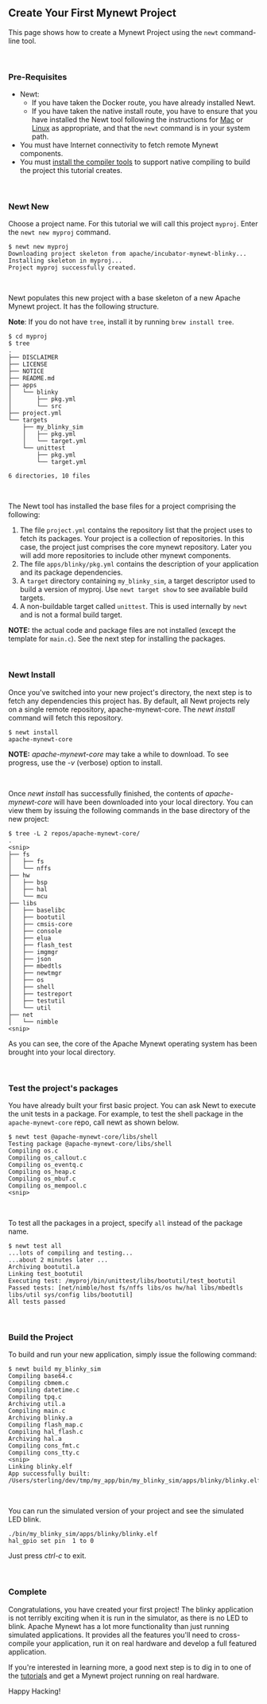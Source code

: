 ## Create Your First Mynewt Project

This page shows how to create a Mynewt Project using the `newt` command-line tool.

<br>

### Pre-Requisites

* Newt:
    * If you have taken the Docker route, you have already installed Newt.
    * If you have taken the native install route, you have to ensure that you have installed the Newt tool following the instructions for [Mac](../../newt/install/newt_mac.md) or [Linux](../../newt/install/newt_linux.md) as appropriate, and that the `newt` command is in your system path. 
* You must have Internet connectivity to fetch remote Mynewt components.
* You must [install the compiler tools](native_tools.md) to 
support native compiling to build the project this tutorial creates.  

<br>

### Newt New

Choose a project name. For this tutorial we will call this project `myproj`.
Enter the `newt new myproj` command. 

``` no-highlight
$ newt new myproj
Downloading project skeleton from apache/incubator-mynewt-blinky...
Installing skeleton in myproj...
Project myproj successfully created.
```

<br>

Newt populates this new project with a base skeleton of a new Apache Mynewt 
project.  It has the following structure. 

**Note**: If you do not have `tree`, install it by running `brew install tree`.

```no-highlight 
$ cd myproj
$ tree 
.
├── DISCLAIMER
├── LICENSE
├── NOTICE
├── README.md
├── apps
│   └── blinky
│       ├── pkg.yml
│       └── src
├── project.yml
└── targets
    ├── my_blinky_sim
    │   ├── pkg.yml
    │   └── target.yml
    └── unittest
        ├── pkg.yml
        └── target.yml

6 directories, 10 files
```

<br>


The Newt tool has installed the base files for a project comprising the following:

1. The file `project.yml` contains the repository list that the project uses to fetch
its packages. Your project is a collection of repositories.  In this case, the project just
comprises the core mynewt repository.  Later you will add more repositories
to include other mynewt components.
2. The file `apps/blinky/pkg.yml` contains the description of your application
and its package dependencies.
3. A `target` directory containing `my_blinky_sim`, a target descriptor used to
build a version of myproj.  Use `newt target show` to see available build 
targets.
4. A non-buildable target called `unittest`.  This is used internally by `newt` and is not a formal build target.

**NOTE:** the actual code and package files are not installed 
(except the template for `main.c`).  See the next step for installing the packages.

<br>

### Newt Install

Once you've switched into your new project's directory, the next step is to fetch
any dependencies this project has.  By default, all Newt projects rely on a
single remote repository, apache-mynewt-core.  The _newt install_ command will
fetch this repository.

```no-highlight
$ newt install
apache-mynewt-core
```

**NOTE:** _apache-mynewt-core_ may take a while to download.  To see progress,
use the _-v_ (verbose) option to install. 

<br>

Once _newt install_ has successfully finished, the contents of _apache-mynewt-core_ will have been downloaded into your local directory.  You can view them by issuing the following commands in the base directory of the new project:

```no-highlight
$ tree -L 2 repos/apache-mynewt-core/
.
<snip>
├── fs
│   ├── fs
│   └── nffs
├── hw
│   ├── bsp
│   ├── hal
│   └── mcu
├── libs
│   ├── baselibc
│   ├── bootutil
│   ├── cmsis-core
│   ├── console
│   ├── elua
│   ├── flash_test
│   ├── imgmgr
│   ├── json
│   ├── mbedtls
│   ├── newtmgr
│   ├── os
│   ├── shell
│   ├── testreport
│   ├── testutil
│   └── util
├── net
│   └── nimble
<snip>
```

As you can see, the core of the Apache Mynewt operating system has been brought 
into your local directory. 

<br>

### Test the project's packages

You have already built your first basic project. You can ask Newt to execute the unit tests in a package. For example, to test the shell package in the `apache-mynewt-core` repo, call newt as shown below.

```
$ newt test @apache-mynewt-core/libs/shell
Testing package @apache-mynewt-core/libs/shell
Compiling os.c
Compiling os_callout.c
Compiling os_eventq.c
Compiling os_heap.c
Compiling os_mbuf.c
Compiling os_mempool.c
<snip>
```

<br>

To test all the packages in a project, specify `all` instead of the package name.

```no-highlight
$ newt test all
...lots of compiling and testing...
...about 2 minutes later ...
Archiving bootutil.a
Linking test_bootutil
Executing test: /myproj/bin/unittest/libs/bootutil/test_bootutil
Passed tests: [net/nimble/host fs/nffs libs/os hw/hal libs/mbedtls libs/util sys/config libs/bootutil]
All tests passed
```

<br>

### Build the Project

To build and run your new application, simply issue the following command:

```
$ newt build my_blinky_sim 
Compiling base64.c
Compiling cbmem.c
Compiling datetime.c
Compiling tpq.c
Archiving util.a
Compiling main.c
Archiving blinky.a
Compiling flash_map.c
Compiling hal_flash.c
Archiving hal.a
Compiling cons_fmt.c
Compiling cons_tty.c
<snip>
Linking blinky.elf
App successfully built: /Users/sterling/dev/tmp/my_app/bin/my_blinky_sim/apps/blinky/blinky.elf
```

<br>

You can run the simulated version of your project and see the simulated LED
blink.

```
./bin/my_blinky_sim/apps/blinky/blinky.elf
hal_gpio set pin  1 to 0
```

Just press _ctrl-c_ to exit.

<br>

### Complete

Congratulations, you have created your first project!  The blinky application
is not terribly exciting when it is run in the simulator, as there is no LED to
blink.  Apache Mynewt has a lot more functionality than just running simulated
applications.  It provides all the features you'll need to cross-compile your
application, run it on real hardware and develop a full featured application.

If you're interested in learning more, a good next step is to dig in to one of
the [tutorials](../tutorials/tutorials) and get a Mynewt project running on real hardware.

Happy Hacking!

